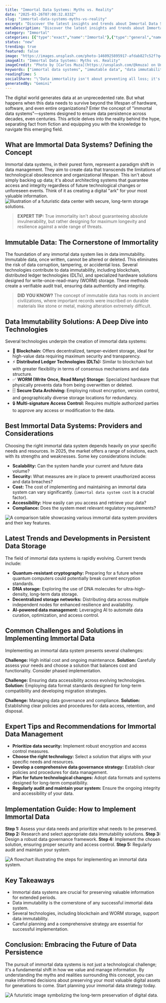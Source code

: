 ```yaml
---
title: "Immortal Data Systems: Myths vs. Reality"
date: "2025-03-26T07:00:32.833Z"
slug: "immortal-data-systems-myths-vs-reality"
excerpt: "Discover the latest insights and trends about Immortal Data Systems. This comprehensive guide covers everything you need to know about Immortal Data Systems in 2025."
metaDescription: "Discover the latest insights and trends about Immortal Data Systems. This comprehensive guide covers everything you need to know about Immortal Data System..."
category: "Immortal"
categories: [{"type":"exact","name":"Immortal"},{"type":"general","name":"Computer Science"},{"type":"medium","name":"Data Management"},{"type":"specific","name":"Data Storage"},{"type":"niche","name":"Archival Systems"}]
status: "new"
trending: true
featured: false
image: "https://images.unsplash.com/photo-1460925895917-afdab827c52f?q=85&w=1200&fit=max&fm=webp&auto=compress"
imageAlt: "Immortal Data Systems: Myths vs. Reality"
imageCredit: "Photo by [Carlos Muza](https://unsplash.com/@kmuza) on Unsplash"
keywords: ["immortal data systems", "immutable data", "data immutability solutions", "persistent data storage", "secure data archiving", "what are immortal data systems", "best immortal data systems", "immortal data system providers", "how to implement immortal data", "immortal data system cost"]
readingTime: 5
socialShare: "\"Data immortality isn't about preventing all loss; it's about designing systems that survive technological and organizational change, creating a digital legacy that endures.\""
generatedBy: "Gemini"
---
```




The digital world generates data at an unprecedented rate.  But what happens when this data needs to survive beyond the lifespan of hardware, software, and even entire organizations? Enter the concept of "immortal data systems"—systems designed to ensure data persistence across decades, even centuries.  This article delves into the reality behind the hype, separating fact from fiction and equipping you with the knowledge to navigate this emerging field.

## What are Immortal Data Systems?  Defining the Concept

Immortal data systems, in their purest form, represent a paradigm shift in data management.  They aim to create data that transcends the limitations of technological obsolescence and organizational lifespan.  This isn't about simply backing up data; it's about architecting systems that guarantee access and integrity regardless of future technological changes or unforeseen events.  Think of it as creating a digital "ark" for your most valuable information.  ![Illustration of a futuristic data center with secure, long-term storage solutions.](https://images.unsplash.com/photo-1526628953301-3e589a6a8b74?q=85&w=1200&fit=max&fm=webp&auto=compress)

> **EXPERT TIP:**  True immortality isn't about guaranteeing absolute invulnerability, but rather designing for maximum longevity and resilience against a wide range of threats.

## Immutable Data: The Cornerstone of Immortality

The foundation of any immortal data system lies in data immutability.  Immutable data, once written, cannot be altered or deleted. This eliminates the risk of data corruption, tampering, or accidental loss.  Several technologies contribute to data immutability, including blockchain, distributed ledger technologies (DLTs), and specialized hardware solutions designed for write-once-read-many (WORM) storage.  These methods create a verifiable audit trail, ensuring data authenticity and integrity.

> **DID YOU KNOW?** The concept of immutable data has roots in ancient civilizations, where important records were inscribed on durable materials like stone or metal, making alteration extremely difficult.

##  Data Immutability Solutions: A Deep Dive into Technologies

Several technologies underpin the creation of immortal data systems:

* 🔑 **Blockchain:**  Offers decentralized, tamper-evident storage, ideal for high-value data requiring maximum security and transparency.
* ⚡ **Distributed Ledger Technologies (DLTs):**  Similar to blockchain but with greater flexibility in terms of consensus mechanisms and data structure.
* ✅ **WORM (Write Once, Read Many) Storage:** Specialized hardware that physically prevents data from being overwritten or deleted.
* 🗄️ **Secure Data Archiving:**  Employing robust encryption, version control, and geographically diverse storage locations for redundancy.
* 🔒 **Multi-signature Access Control:**  Requires multiple authorized parties to approve any access or modification to the data.

##  Best Immortal Data Systems: Providers and Considerations

Choosing the right immortal data system depends heavily on your specific needs and resources.  In 2025, the market offers a range of solutions, each with its strengths and weaknesses.  Some key considerations include:

* **Scalability:**  Can the system handle your current and future data volume?
* **Security:**  What measures are in place to prevent unauthorized access and data breaches?
* **Cost:**  The cost of implementing and maintaining an immortal data system can vary significantly. (`immortal data system cost` is a crucial factor).
* **Accessibility:**  How easily can you access and retrieve your data?
* **Compliance:**  Does the system meet relevant regulatory requirements?

![A comparison table showcasing various immortal data system providers and their key features.](https://images.unsplash.com/photo-1542744173-05336fcc7ad4?q=85&w=1200&fit=max&fm=webp&auto=compress)

##  Latest Trends and Developments in Persistent Data Storage

The field of immortal data systems is rapidly evolving.  Current trends include:

* **Quantum-resistant cryptography:**  Preparing for a future where quantum computers could potentially break current encryption standards.
* **DNA storage:**  Exploring the use of DNA molecules for ultra-high-density, long-term data storage.
* **Decentralized storage networks:**  Distributing data across multiple independent nodes for enhanced resilience and availability.
* **AI-powered data management:**  Leveraging AI to automate data curation, optimization, and access control.

## Common Challenges and Solutions in Implementing Immortal Data

Implementing an immortal data system presents several challenges:

**Challenge:** High initial cost and ongoing maintenance.
**Solution:**  Carefully assess your needs and choose a solution that balances cost and functionality. Consider phased implementation.

**Challenge:** Ensuring data accessibility across evolving technologies.
**Solution:**  Employing data format standards designed for long-term compatibility and developing migration strategies.

**Challenge:**  Managing data governance and compliance.
**Solution:**  Establishing clear policies and procedures for data access, retention, and disposal.

##  Expert Tips and Recommendations for Immortal Data Management

* **Prioritize data security:** Implement robust encryption and access control measures.
* **Choose the right technology:**  Select a solution that aligns with your specific needs and resources.
* **Develop a comprehensive data governance strategy:**  Establish clear policies and procedures for data management.
* **Plan for future technological changes:**  Adopt data formats and systems designed for long-term compatibility.
* **Regularly audit and maintain your system:**  Ensure the ongoing integrity and accessibility of your data.

## Implementation Guide: How to Implement Immortal Data

**Step 1:** Assess your data needs and prioritize what needs to be preserved.
**Step 2:** Research and select appropriate data immutability solutions.
**Step 3:** Design a robust data governance framework.
**Step 4:** Implement the chosen solution, ensuring proper security and access control.
**Step 5:** Regularly audit and maintain your system.

![A flowchart illustrating the steps for implementing an immortal data system.](https://images.unsplash.com/photo-1551288049-bebda4e38f71?q=85&w=1200&fit=max&fm=webp&auto=compress)

## Key Takeaways

* Immortal data systems are crucial for preserving valuable information for extended periods.
* Data immutability is the cornerstone of any successful immortal data system.
* Several technologies, including blockchain and WORM storage, support data immutability.
* Careful planning and a comprehensive strategy are essential for successful implementation.

## Conclusion:  Embracing the Future of Data Persistence

The pursuit of immortal data systems is not just a technological challenge; it's a fundamental shift in how we value and manage information.  By understanding the myths and realities surrounding this concept, you can make informed decisions about preserving your most valuable digital assets for generations to come.  Start planning your immortal data strategy today.

![A futuristic image symbolizing the long-term preservation of digital data.](https://images.unsplash.com/photo-1460925895917-afdab827c52f?q=85&w=1200&fit=max&fm=webp&auto=compress)

